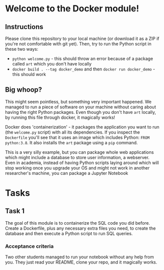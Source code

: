 # Welcome to the Docker module!

## Instructions
Please clone this repository to your local machine (or download it as a ZIP if you're not comfortable with git yet). Then, try to run the Python script in these two ways:
- `python welcome.py` - this should throw an error because of a package called `art` which you don't have locally
- `docker build . --tag docker_demo` and then `docker run docker_demo` - this should work

## Big whoop?
This might seem pointless, but something very important happened. We managed to run a piece of software on your machine without caring about having the right Python packages. Even though you don't have `art` locally, by running this file through docker, it magically works!

Docker does 'containerization' - it packages the application you want to run (the `welcome.py` script) with all its dependencies. If you inspect the `Dockerfile` you'll see that it uses an image which includes Python: `FROM python:3.8`. It also installs the `art` package using a `pip` command.

This is a very silly example, but you can package whole web applications which might include a database to store user information, a webserver. Even in academia, instead of having Python scripts laying around which will stop working once you upgrade your OS and might not work in another researcher's machine, you can package a Jupyter Notebook 

# Tasks

## Task 1
The goal of this module is to containerize the SQL code you did before. Create a Dockerfile, plus any necessary extra files you need, to create the database and then execute a Python script to run SQL queries.

### Acceptance criteria
Two other students managed to run your notebook without any help from you. They just read your README, clone your repo, and it magically works.
